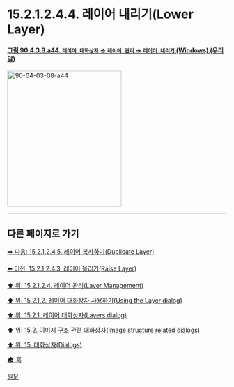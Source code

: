 # 15.2.1.2.4.4. 레이어 내리기(Lower Layer)

<a id="90-04-03-08-a44"></a>

#### [그림 90.4.3.8.a44. `레이어 대화상자` → `레이어 관리` → `레이어 내리기` (Windows) (우리말)](./90-04-03-08-bottom_bar_buttons.md#90-04-03-08-a44)
<img width="262" height="312" alt="90-04-03-08-a44" src="https://github.com/wonder13662/gimp/assets/15767104/0f688a70-435f-4ae9-927d-af86981b76c4" />

***

## 다른 페이지로 가기

[➡️ 다음: 15.2.1.2.4.5. 레이어 복사하기(Duplicate Layer)](./15-02-01-02-04-05-duplicate_layer.md)

[⬅️ 이전: 15.2.1.2.4.3. 레이어 올리기(Raise Layer)](./15-02-01-02-04-03-raise_layer.md)

[⬆️ 위: 15.2.1.2.4. 레이어 관리(Layer Management)](./15-02-01-02-04-00-layer_management.md)

[⬆️ 위: 15.2.1.2. 레이어 대화상자 사용하기(Using the Layer dialog)](./15-02-01-02-00-using_the_layer_dialog.md)

[⬆️ 위: 15.2.1. 레이어 대화상자(Layers dialog)](./15-02-01-00-layers-dialog.md)

[⬆️ 위: 15.2. 이미지 구조 관련 대화상자(Image structure related dialogs)](./15-02-00-image-structure-related-dialogs.md)

[⬆️ 위: 15. 대화상자(Dialogs)](./15-00-dialogs.md)

[🏠 홈](./00-home.md)

[원문](https://docs.gimp.org/2.10/ko/gimp-dialogs-structure.html)